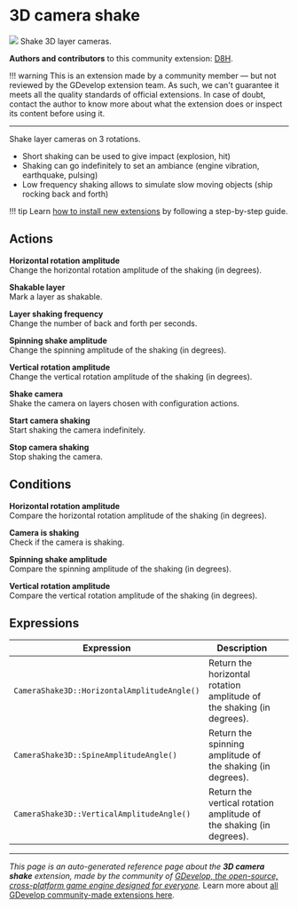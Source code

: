 # 3D camera shake

<img src="https://resources.gdevelop-app.com/assets/Icons/vector-difference-ab.svg" class="extension-icon"></img>
Shake 3D layer cameras.

**Authors and contributors** to this community extension: [D8H](https://gd.games/D8H).

!!! warning
    This is an extension made by a community member — but not reviewed
    by the GDevelop extension team. As such, we can't guarantee it
    meets all the quality standards of official extensions. In case of
    doubt, contact the author to know more about what the extension
    does or inspect its content before using it.

---

Shake layer cameras on 3 rotations.


- Short shaking can be used to give impact (explosion, hit)
- Shaking can go indefinitely to set an ambiance (engine vibration, earthquake, pulsing)
- Low frequency shaking allows to simulate slow moving objects (ship rocking back and forth)


!!! tip
    Learn [how to install new extensions](/gdevelop5/extensions/search) by following a step-by-step guide.

## Actions

**Horizontal rotation amplitude**  
Change the horizontal rotation amplitude of the shaking (in degrees).

**Shakable layer**  
Mark a layer as shakable.

**Layer shaking frequency**  
Change the number of back and forth per seconds.

**Spinning shake amplitude**  
Change the spinning amplitude of the shaking (in degrees).

**Vertical rotation amplitude**  
Change the vertical rotation amplitude of the shaking (in degrees).

**Shake camera**  
Shake the camera on layers chosen with configuration actions.

**Start camera shaking**  
Start shaking the camera indefinitely.

**Stop camera shaking**  
Stop shaking the camera.

## Conditions

**Horizontal rotation amplitude**  
Compare the horizontal rotation amplitude of the shaking (in degrees).

**Camera is shaking**  
Check if the camera is shaking.

**Spinning shake amplitude**  
Compare the spinning amplitude of the shaking (in degrees).

**Vertical rotation amplitude**  
Compare the vertical rotation amplitude of the shaking (in degrees).

## Expressions

| Expression | Description |  |
|-----|-----|-----|
| `CameraShake3D::HorizontalAmplitudeAngle()` | Return the horizontal rotation amplitude of the shaking (in degrees). ||
| `CameraShake3D::SpineAmplitudeAngle()` | Return the spinning amplitude of the shaking (in degrees). ||
| `CameraShake3D::VerticalAmplitudeAngle()` | Return the vertical rotation amplitude of the shaking (in degrees). ||

---

*This page is an auto-generated reference page about the **3D camera shake** extension, made by the community of [GDevelop, the open-source, cross-platform game engine designed for everyone](https://gdevelop.io/).* Learn more about [all GDevelop community-made extensions here](/gdevelop5/extensions).